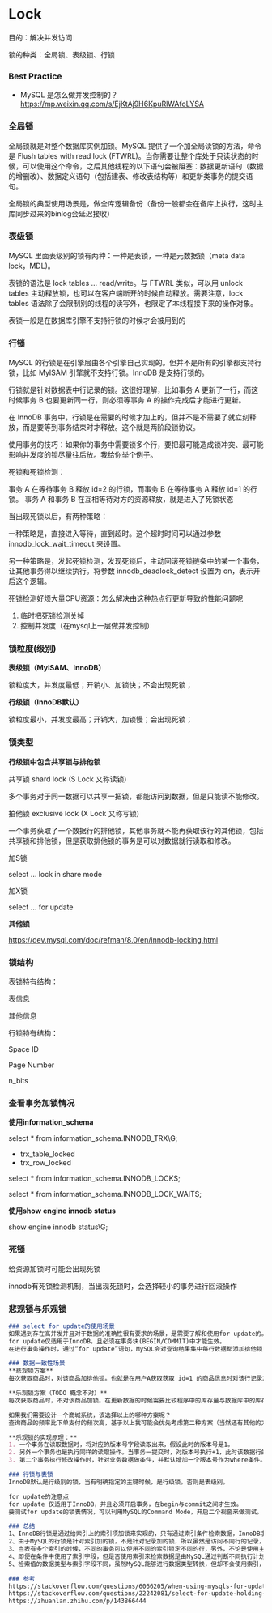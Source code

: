 # Lock

目的：解决并发访问

锁的种类：全局锁、表级锁、行锁


### Best Practice
- MySQL 是怎么做并发控制的？https://mp.weixin.qq.com/s/EjKtAj9H6KpuRlWAfoLYSA


### 全局锁

全局锁就是对整个数据库实例加锁。MySQL 提供了一个加全局读锁的方法，命令是 Flush tables with read lock (FTWRL)。当你需要让整个库处于只读状态的时候，可以使用这个命令，之后其他线程的以下语句会被阻塞：数据更新语句（数据的增删改）、数据定义语句（包括建表、修改表结构等）和更新类事务的提交语句。

全局锁的典型使用场景是，做全库逻辑备份（备份一般都会在备库上执行，这时主库同步过来的binlog会延迟接收）

### 表级锁

MySQL 里面表级别的锁有两种：一种是表锁，一种是元数据锁（meta data lock，MDL)。

表锁的语法是 lock tables … read/write。与 FTWRL 类似，可以用 unlock tables 主动释放锁，也可以在客户端断开的时候自动释放。需要注意，lock tables 语法除了会限制别的线程的读写外，也限定了本线程接下来的操作对象。

表锁一般是在数据库引擎不支持行锁的时候才会被用到的

### 行锁

MySQL 的行锁是在引擎层由各个引擎自己实现的。但并不是所有的引擎都支持行锁，比如 MyISAM 引擎就不支持行锁。InnoDB 是支持行锁的。

行锁就是针对数据表中行记录的锁。这很好理解，比如事务 A 更新了一行，而这时候事务 B 也要更新同一行，则必须等事务 A 的操作完成后才能进行更新。

在 InnoDB 事务中，行锁是在需要的时候才加上的，但并不是不需要了就立刻释放，而是要等到事务结束时才释放。这个就是两阶段锁协议。

使用事务的技巧：如果你的事务中需要锁多个行，要把最可能造成锁冲突、最可能影响并发度的锁尽量往后放。我给你举个例子。

死锁和死锁检测：

事务 A 在等待事务 B 释放 id=2 的行锁，而事务 B 在等待事务 A 释放 id=1 的行锁。 事务 A 和事务 B 在互相等待对方的资源释放，就是进入了死锁状态

当出现死锁以后，有两种策略：

一种策略是，直接进入等待，直到超时。这个超时时间可以通过参数 innodb_lock_wait_timeout 来设置。

另一种策略是，发起死锁检测，发现死锁后，主动回滚死锁链条中的某一个事务，让其他事务得以继续执行。将参数 innodb_deadlock_detect 设置为 on，表示开启这个逻辑。

死锁检测好烦大量CPU资源：怎么解决由这种热点行更新导致的性能问题呢

1. 临时把死锁检测关掉
2. 控制并发度（在mysql上一层做并发控制）

### 锁粒度(级别)

**表级锁（MyISAM、InnoDB）**

锁粒度大，并发度最低；开销小、加锁快；不会出现死锁；

**行级锁（InnoDB默认）**

锁粒度最小，并发度最高；开销大，加锁慢；会出现死锁；

### 锁类型

**行级锁中包含共享锁与排他锁**

共享锁 shard lock (S Lock 又称读锁)

多个事务对于同一数据可以共享一把锁，都能访问到数据，但是只能读不能修改。

拍他锁 exclusive lock (X Lock 又称写锁)

一个事务获取了一个数据行的排他锁，其他事务就不能再获取该行的其他锁，包括共享锁和排他锁，但是获取排他锁的事务是可以对数据就行读取和修改。

加S锁

select ... lock in share mode

加X锁

select ... for update

**其他锁**

https://dev.mysql.com/doc/refman/8.0/en/innodb-locking.html

### 锁结构

表锁特有结构：

表信息

其他信息

行锁特有结构：

Space ID

Page Number

n_bits

### 查看事务加锁情况

**使用information_schema**

select * from information_schema.INNODB_TRX\G;

- trx_table_locked
- trx_row_locked

select * from information_schema.INNODB_LOCKS;

select * from information_schema.INNODB_LOCK_WAITS;

**使用show engine innodb status**

show engine innodb status\G;

### 死锁

给资源加锁时可能会出现死锁

innodb有死锁检测机制，当出现死锁时，会选择较小的事务进行回滚操作

### 悲观锁与乐观锁

```markdown
### select for update的使用场景
如果遇到存在高并发并且对于数据的准确性很有要求的场景，是需要了解和使用for update的。
for update仅适用于InnoDB，且必须在事务块(BEGIN/COMMIT)中才能生效。
在进行事务操作时，通过“for update”语句，MySQL会对查询结果集中每行数据都添加排他锁，其他线程对该记录的更新与删除操作都会阻塞。排他锁包含行锁、表锁。

### 数据一致性场景
**悲观锁方案**
每次获取商品时，对该商品加排他锁。也就是在用户A获取获取 id=1 的商品信息时对该行记录加锁，期间其他用户阻塞等待访问该记录。悲观锁适合写入频繁的场景。

**乐观锁方案（TODO 概念不对）**
每次获取商品时，不对该商品加锁。在更新数据的时候需要比较程序中的库存量与数据库中的库存量是否相等，如果相等则进行更新，反之程序重新获取库存量，再次进行比较，直到两个库存量的数值相等才进行数据更新。乐观锁适合读取频繁的场景。

如果我们需要设计一个商城系统，该选择以上的哪种方案呢？
查询商品的频率比下单支付的频次高，基于以上我可能会优先考虑第二种方案（当然还有其他的方案，这里只考虑以上两种方案）。

**乐观锁的实现原理：**
1. 一个事务在读取数据时，将对应的版本号字段读取出来，假设此时的版本号是1。
2. 另外一个事务也是执行同样的读取操作。当事务一提交时，对版本号执行+1，此时该数据行的版本号就是2。
3. 第二个事务执行修改操作时，针对业务数据做条件，并默认增加一个版本号作为where条件。此时修改语句中的版本号字段是不满足where条件，该事务执行失败。通过这种方式来达到锁的功能。

### 行锁与表锁
InnoDB默认是行级别的锁，当有明确指定的主键时候，是行级锁。否则是表级别。

for update的注意点
for update 仅适用于InnoDB，并且必须开启事务，在begin与commit之间才生效。
要测试for update的锁表情况，可以利用MySQL的Command Mode，开启二个视窗来做测试。

### 总结
1、InnoDB行锁是通过给索引上的索引项加锁来实现的，只有通过索引条件检索数据，InnoDB才使用行级锁，否则，InnoDB将使用表锁。
2、由于MySQL的行锁是针对索引加的锁，不是针对记录加的锁，所以虽然是访问不同行的记录，但是如果是使用相同的索引键，是会出现锁冲突的。应用设计的时候要注意这一点。
3、当表有多个索引的时候，不同的事务可以使用不同的索引锁定不同的行，另外，不论是使用主键索引、唯一索引或普通索引，InnoDB都会使用行锁来对数据加锁。
4、即便在条件中使用了索引字段，但是否使用索引来检索数据是由MySQL通过判断不同执行计划的代价来决定的，如果MySQL认为全表扫描效率更高，比如对一些很小的表，它就不会使用索引，这种情况下InnoDB将使用表锁，而不是行锁。因此，在分析锁冲突时，别忘了检查SQL的执行计划，以确认是否真正使用了索引。
5、检索值的数据类型与索引字段不同，虽然MySQL能够进行数据类型转换，但却不会使用索引，从而导致InnoDB使用表锁。通过用explain检查两条SQL的执行计划，我们可以清楚地看到了这一点。

### 参考
https://stackoverflow.com/questions/6066205/when-using-mysqls-for-update-locking-what-is-exactly-locked
https://stackoverflow.com/questions/22242081/select-for-update-holding-entire-table-in-mysql-rather-than-row-by-row
https://zhuanlan.zhihu.com/p/143866444
```

